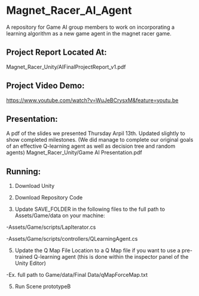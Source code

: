 # Magnet_Racer_AI_Agent
A repository for Game AI group members to work on incorporating a learning algorithm as a new game agent in the magnet racer game.

Project Report Located At:
--------------------------
Magnet_Racer_Unity/AIFinalProjectReport_v1.pdf

Project Video Demo:
-------------------
https://www.youtube.com/watch?v=WuJeBCrysxM&feature=youtu.be

Presentation:
-------------
A pdf of the slides we presented Thursday Arpil 13th. Updated slightly to show completed milestones.
(We did manage to complete our original goals of an effective Q-learning agent as well as decision tree and random agents)
Magnet_Racer_Unity/Game AI Presentation.pdf


Running:
--------
1. Download Unity
2. Download Repository Code

3. Update SAVE_FOLDER in the following files to the full path to Assets/Game/data on your machine:

 -Assets/Game/scripts/LapIterator.cs

 -Assets/Game/scripts/controllers/QLearningAgent.cs


5. Update the Q Map File Location to a Q Map file if you want to use a pre-trained Q-learning agent (this is done within the inspector panel of the Unity Editor)

  -Ex. full path to Game/data/Final Data/qMapForceMap.txt

5. Run Scene prototypeB
